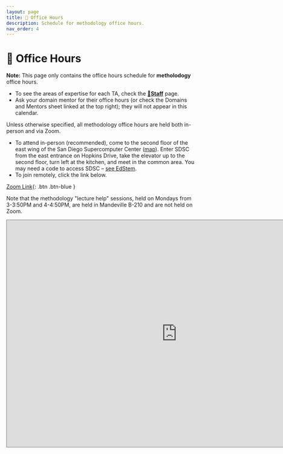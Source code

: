 ```yaml
---
layout: page
title: 📆 Office Hours
description: Schedule for methodology office hours.
nav_order: 4
---
```


# 📆 Office Hours

**Note:** This page only contains the office hours schedule for **metholodogy** office hours.
- To see the areas of expertise for each TA, check the **[🙋Staff](../staff)** page.
- Ask your domain mentor for their office hours (or check the Domains and Mentors sheet linked at the top right); they will not appear in this calendar.

Unless otherwise specified, all methodology office hours are held both in-person and via Zoom.
- To attend in-person (recommended), come to the second floor of the east wing of the San Diego Supercomputer Center
([map](https://g.page/SDSC_UCSanDiego?share)). Enter SDSC from the east
entrance on Hopkins Drive, take the elevator up to the second floor, turn left
at the kitchen, and meet in the common area. You may need a code to access
SDSC – [see EdStem](https://edstem.org/us/courses/28947/discussion/1798016). 
- To join remotely, click the link below.

[Zoom Link](https://ucsd.zoom.us/j/96837216671){: .btn .btn-blue }

Note that the methodology "lecture help" sessions, held on Mondays from 3-3:50PM and 4-4:50PM, are held in Mandeville B-210 and are not held on Zoom.

<iframe src="https://calendar.google.com/calendar/embed?height=600&wkst=2&bgcolor=%23ffffff&ctz=America%2FLos_Angeles&showTitle=0&mode=WEEK&showPrint=0&showCalendars=0&showTabs=0&src=Y19hMHEwNjJma2ZsYTg2cmRpajRtYjgzbGYwOEBncm91cC5jYWxlbmRhci5nb29nbGUuY29t&color=%23E67C73" style="border:solid 1px #777" width="900" height="600" frameborder="0" scrolling="no"></iframe>